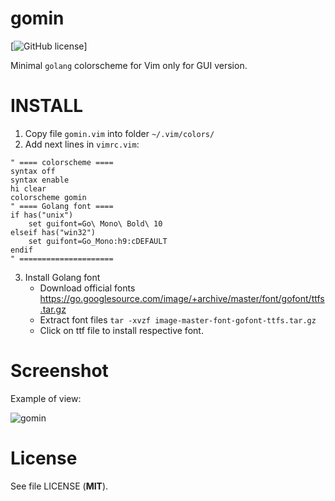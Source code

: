 # gomin

[![GitHub license](https://img.shields.io/badge/license-MIT-blue.svg)]

Minimal `golang` colorscheme for Vim only for GUI version.

# INSTALL

1. Copy file `gomin.vim` into folder `~/.vim/colors/`
2. Add next lines in `vimrc.vim`:
```vim
" ==== colorscheme ====
syntax off
syntax enable
hi clear
colorscheme gomin
" ==== Golang font ====
if has("unix")
	set guifont=Go\ Mono\ Bold\ 10
elseif has("win32")
	set guifont=Go_Mono:h9:cDEFAULT
endif
" =====================
```

3. Install Golang font
	* Download official fonts https://go.googlesource.com/image/+archive/master/font/gofont/ttfs.tar.gz
	* Extract font files `tar -xvzf image-master-font-gofont-ttfs.tar.gz`
	* Click on ttf file to install respective font.

# Screenshot

Example of view:

![gomin](https://github.com/Konstantin8105/gomin/blob/master/gomin.png)

# License

See file LICENSE (**MIT**).
